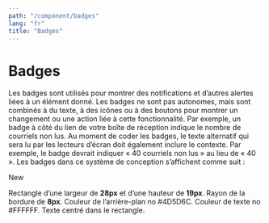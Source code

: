```yaml
---
path: "/component/badges"
lang: "fr"
title: "Badges"
---
```

# Badges

Les badges sont utilisés pour montrer des notifications et d’autres alertes liées à un élément donné. Les badges ne sont pas autonomes, mais sont combinés à du texte, à des icônes ou à des boutons pour montrer un changement ou une action liée à cette fonctionnalité. Par exemple, un badge à côté du lien de votre boîte de réception indique le nombre de courriels non lus.
Au moment de coder les badges, le texte alternatif qui sera lu par les lecteurs d’écran doit également inclure le contexte. Par exemple, le badge devrait indiquer « 40 courriels non lus » au lieu de « 40 ».
Les badges dans ce système de conception s’affichent comme suit :
 
<badge color="secondary">New</badge>

Rectangle d’une largeur de **28px** et d’une hauteur de **19px**. Rayon de la bordure de **8px**. Couleur de l’arrière-plan no \#4D5D6C. Couleur de texte no \#FFFFFF. Texte centré dans le rectangle.
